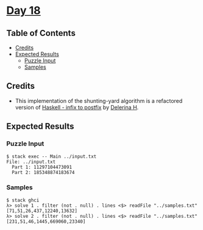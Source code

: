 # [Day 18](https://adventofcode.com/2020/day/18)

## Table of Contents

- [Credits](#credits)
- [Expected Results](#expected-results)
  - [Puzzle Input](#puzzle-input)
  - [Samples](#samples)

## Credits

- This implementation of the shunting-yard algorithm is a refactored version of
  [Haskell - infix to postfix]["haskell-infix-to-postfix"] by
  [Delerina H][delerina-h].

## Expected Results

### Puzzle Input

```console
$ stack exec -- Main ../input.txt
File: ../input.txt
  Part 1: 11297104473091
  Part 2: 185348874183674
```

### Samples

```console
$ stack ghci
λ> solve 1 . filter (not . null) . lines <$> readFile "../samples.txt"
[71,51,26,437,12240,13632]
λ> solve 2 . filter (not . null) . lines <$> readFile "../samples.txt"
[231,51,46,1445,669060,23340]
```

["haskell-infix-to-postfix"]: https://gist.github.com/Delerina/d04fc60d6ad4fd6330e3
[delerina-h]: https://gist.github.com/Delerina
